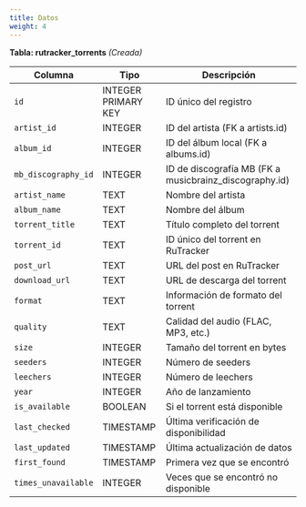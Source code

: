 ```yaml
---
title: Datos
weight: 4
---
```


**Tabla: rutracker_torrents** _(Creada)_

|Columna|Tipo|Descripción|
|---|---|---|
|`id`|INTEGER PRIMARY KEY|ID único del registro|
|`artist_id`|INTEGER|ID del artista (FK a artists.id)|
|`album_id`|INTEGER|ID del álbum local (FK a albums.id)|
|`mb_discography_id`|INTEGER|ID de discografía MB (FK a musicbrainz_discography.id)|
|`artist_name`|TEXT|Nombre del artista|
|`album_name`|TEXT|Nombre del álbum|
|`torrent_title`|TEXT|Título completo del torrent|
|`torrent_id`|TEXT|ID único del torrent en RuTracker|
|`post_url`|TEXT|URL del post en RuTracker|
|`download_url`|TEXT|URL de descarga del torrent|
|`format`|TEXT|Información de formato del torrent|
|`quality`|TEXT|Calidad del audio (FLAC, MP3, etc.)|
|`size`|INTEGER|Tamaño del torrent en bytes|
|`seeders`|INTEGER|Número de seeders|
|`leechers`|INTEGER|Número de leechers|
|`year`|INTEGER|Año de lanzamiento|
|`is_available`|BOOLEAN|Si el torrent está disponible|
|`last_checked`|TIMESTAMP|Última verificación de disponibilidad|
|`last_updated`|TIMESTAMP|Última actualización de datos|
|`first_found`|TIMESTAMP|Primera vez que se encontró|
|`times_unavailable`|INTEGER|Veces que se encontró no disponible|